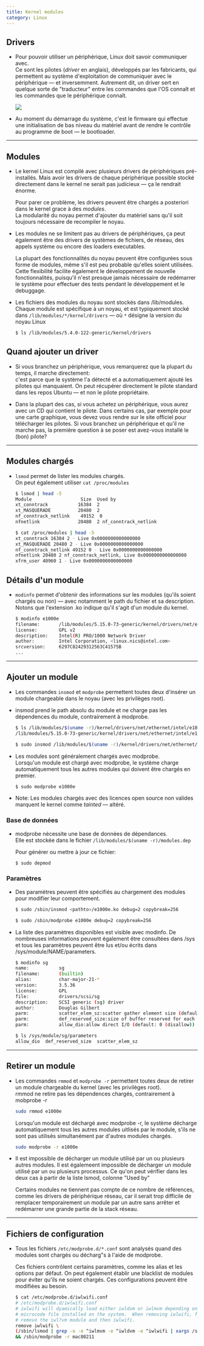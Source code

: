 ```yaml
---
title: Kernel modules
category: Linux
---
```


## Drivers

* Pour pouvoir utiliser un périphérique, Linux doit savoir communiquer avec.  
  Ce sont les pilotes (*driver* en anglais), développés par les fabricants, qui permettent au système d'exploitation de communiquer avec le périphérique — et inversemment. Autrement dit, un driver sert en quelque sorte de "traducteur" entre les commandes que l'OS connaît et les commandes que le périphérique connaît.

  ![](https://i.imgur.com/J5E3YoX.png)

* Au moment du démarrage du système, c'est le firmware qui effectue une initialisation de bas niveau du matériel avant de rendre le contrôle au programme de boot — le bootloader.

---

## Modules

* Le kernel Linux est compilé avec plusieurs drivers de périphériques pré-installés.
  Mais avoir les drivers de chaque périphérique possible stocké directement dans le kernel ne serait pas judicieux — ça le rendrait énorme.

  Pour parer ce problème, les drivers peuvent être chargés a posteriori dans le kernel grace à des *modules*.  
  La modularité du noyau permet d'ajouter du matériel sans qu'il soit toujours nécessaire de recompiler le noyau.

* Les modules ne se limitent pas au drivers de périphériques, ça peut également être des drivers de systèmes de fichiers, de réseau, des appels système ou encore des loaders executables.

  La plupart des fonctionnalités du noyau peuvent être configurées sous forme de modules, même s'il est peu probable qu'elles soient utilisées. Cette flexibilité facilite également le développement de nouvelle fonctionnalités, puisqu'il n'est presque jamais nécessaire de redémarrer le système pour effectuer des tests pendant le développement et le debuggage.

* Les fichiers des modules du noyau sont stockés dans /lib/modules.  
  Chaque module est spécifique à un noyau, et est typiquement stocké dans `/lib/modules/*/kernel/drivers` — où `*` désigne la version du noyau Linux

  ``` bash
  $ ls /lib/modules/5.4.0-122-generic/kernel/drivers
  ```

## Quand ajouter un driver

* Si vous branchez un périphérique, vous remarquerez que la plupart du temps, il marche directement:  
  c'est parce que le système l'a détecté et a automatiquement ajouté les pilotes qui manquaient.
  On peut récupérer directement le pilote standard dans les repos Ubuntu — et non le pilote propriétaire.

* Dans la plupart des cas, si vous achetez un périphérique, vous aurez avec un CD qui contient le pilote.
  Dans certains cas, par exemple pour une carte graphique, vous devez vous rendre sur le site officiel pour télécharger les pilotes.
  Si vous branchez un périphérique et qu'il ne marche pas, la première question à se poser est avez-vous installé le (bon) pilote?  

---

## Modules chargés

* `lsmod` permet de lister les modules chargés.  
  On peut également utiliser `cat /proc/modules`

  ``` bash
  $ lsmod | head -5
  Module                  Size  Used by
  xt_conntrack           16384  2
  xt_MASQUERADE          20480  2
  nf_conntrack_netlink    49152  0
  nfnetlink              20480  2 nf_conntrack_netlink
  ```
  ``` bash
  $ cat /proc/modules | head -5
  xt_conntrack 16384 2 - Live 0x0000000000000000
  xt_MASQUERADE 20480 2 - Live 0x0000000000000000
  nf_conntrack_netlink 49152 0 - Live 0x0000000000000000
  nfnetlink 20480 2 nf_conntrack_netlink, Live 0x0000000000000000
  xfrm_user 40960 1 - Live 0x0000000000000000
  ```

## Détails d'un module

* `modinfo` permet d'obtenir des informations sur les modules (qu'ils soient chargés ou non) — avec notamment le path du fichier et sa description.
  Notons que l'extension .ko indique qu'il s'agit d'un module du kernel.

  ``` bash
  $ modinfo e1000e
  filename:       /lib/modules/5.15.0-73-generic/kernel/drivers/net/ethernet/intel/e1000e/e1000e.ko
  license:        GPL v2
  description:    Intel(R) PRO/1000 Network Driver
  author:         Intel Corporation, <linux.nics@intel.com>
  srcversion:     6297C82429312563C41575B
  ...
  ```

---

## Ajouter un module

* Les commandes `insmod` et `modprobe` permettent toutes deux d'insérer un module chargeable dans le noyau (avec les privilèges root).  

* insmod prend le path absolu du module et ne charge pas les dépendences du module, contrairement à modprobe.

  ``` bash
  $ ls /lib/modules/$(uname -r)/kernel/drivers/net/ethernet/intel/e1000e/e1000e.ko
  /lib/modules/5.15.0-73-generic/kernel/drivers/net/ethernet/intel/e1000e/e1000e.ko

  $ sudo insmod /lib/modules/$(uname -r)/kernel/drivers/net/ethernet/intel/e1000e/e1000e.ko
  ```

* Les modules sont généralement chargés avec modprobe.  
  Lorsqu'un module est chargé avec modprobe, le système charge automatiquement tous les autres modules qui doivent être chargés en premier.
  

  ``` bash
  $ sudo modprobe e1000e
  ```

* Note: Les modules chargés avec des licences open source non valides marquent le kernel comme *tainted* — altéré.

### Base de données

* modprobe nécessite une base de données de dépendances.  
  Elle est stockée dans le fichier `/lib/modules/$(uname -r)/modules.dep`

  Pour générer ou mettre à jour ce fichier:

  ``` bash
  $ sudo depmod
  ```

### Paramètres

* Des paramètres peuvent être spécifiés au chargement des modules pour modifier leur comportement.

  ``` bash
  $ sudo /sbin/insmod <pathto>/e1000e.ko debug=2 copybreak=256

  $ sudo /sbin/modprobe e1000e debug=2 copybreak=256
  ```

* La liste des paramètres disponibles est visible avec modinfo. De nombreuses informations peuvent également être consultées dans /sys et tous les paramètres peuvent être lus et/ou écrits dans /sys/module/NAME/parameters.

  ``` bash
  $ modinfo sg
  name:           sg
  filename:       (builtin)
  alias:          char-major-21-*
  version:        3.5.36
  license:        GPL
  file:           drivers/scsi/sg
  description:    SCSI generic (sg) driver
  author:         Douglas Gilbert
  parm:           scatter_elem_sz:scatter gather element size (default: max(SG_SCATTER_SZ, PAGE_SIZE)) (int)
  parm:           def_reserved_size:size of buffer reserved for each fd (int)
  parm:           allow_dio:allow direct I/O (default: 0 (disallow)) (int)
  ```
  ``` bash
  $ ls /sys/module/sg/parameters
  allow_dio  def_reserved_size  scatter_elem_sz
  ```

---

## Retirer un module

* Les commandes `rmmod` et `modprobe -r` permettent toutes deux de retirer un module chargeable du kernel (avec les privilèges root).  
  rmmod ne retire pas les dépendences chargés, contrairement à mobprobe -r

  ``` bash
  sudo rmmod e1000e
  ```

  Lorsqu'un module est déchargé avec modprobe -r, le système décharge automatiquement tous les autres modules uitlisés par le module, s'ils ne sont pas utilisés simultanément par d'autres modules chargés.

  ``` bash
  sudo modprobe -r e1000e
  ```

* Il est impossible de décharger un module utilisé par un ou plusieurs autres modules. Il est égalemeent impossible de décharger un module utilisé par un ou plusieurs processus. Ce qu'on peut vérifier dans les deux cas à partir de la liste lsmod, colonne "Used by"

  Certains modules ne tiennent pas compte de ce nombre de références, comme les drivers de périphérique réseau, car il serait trop difficile de remplacer temporairement un module par un autre sans arrêter et redémarrer une grande partie de la stack réseau.

---

## Fichiers de configuration

* Tous les fichiers `/etc/modprobe.d/*.conf` sont analysés quand des modules sont chargés ou décharg"s à l'aide de modprobe.

  Ces fichiers contrôlent certains paramètres, comme les alias et les options par défaut. On peut également établir une blacklist de modules pour éviter qu'ils ne soient chargés. Ces configurations peuvent être modifiées au besoin.

  ``` bash
  $ cat /etc/modprobe.d/iwlwifi.conf
  # /etc/modprobe.d/iwlwifi.conf
  # iwlwifi will dyamically load either iwldvm or iwlmvm depending on the
  # microcode file installed on the system.  When removing iwlwifi, first
  # remove the iwl?vm module and then iwlwifi.
  remove iwlwifi \
  (/sbin/lsmod | grep -o -e ^iwlmvm -e ^iwldvm -e ^iwlwifi | xargs /sbin/rmmod) \
  && /sbin/modprobe -r mac80211
  ```
